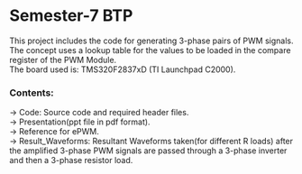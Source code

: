 # Semester-7 BTP

This project includes the code for generating 3-phase pairs of PWM signals.<br>
The concept uses a lookup table for the values to be loaded in the compare register of the PWM Module.<br>
The board used is: TMS320F2837xD (TI Launchpad C2000).<br>

### Contents:
-> Code: Source code and required header files.<br>
-> Presentation(ppt file in pdf format).<br>
-> Reference for ePWM.<br>
-> Result_Waveforms: Resultant Waveforms taken(for different R loads) after the amplified 3-phase PWM signals are passed through a 3-phase inverter and then a 3-phase resistor load.  
